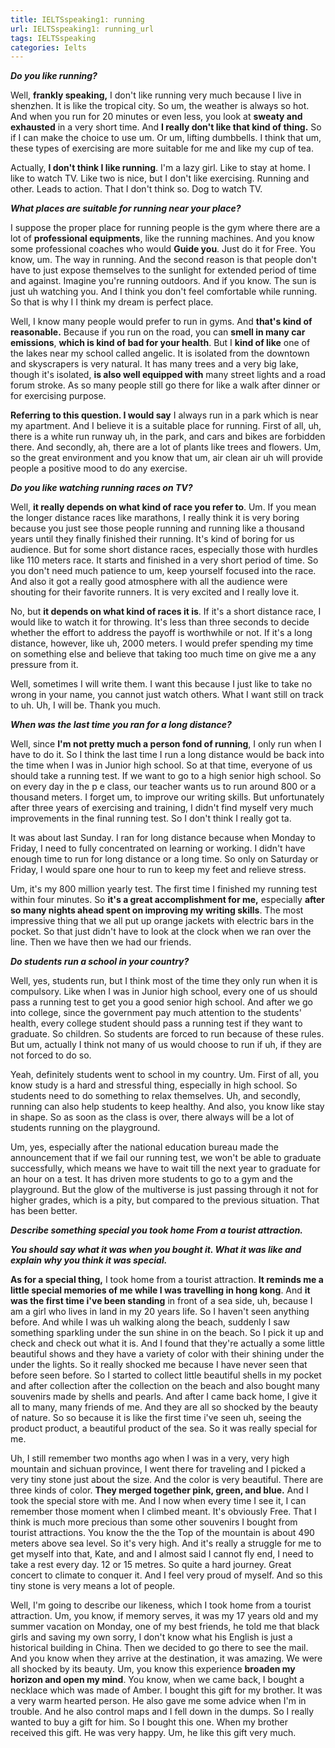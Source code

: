 ```yaml
---
title: IELTSspeaking1: running
url: IELTSspeaking1: running_url
tags: IELTSspeaking
categories: Ielts
---
```


***Do you like running?***

 

Well, **frankly speaking,** I don't like running very much because  I live in shenzhen. It is like the tropical city. So um, the weather is always so hot. And when you run for 20 minutes or even less, you look at **sweaty and exhausted** in a very short time. And **I really don't like that kind of thing.** So if I can make the choice to use um. Or um, lifting dumbbells. I think that um, these types of exercising are more suitable for me and like my cup of tea.

 

Actually, **I don't think I like running**. I'm a lazy girl. Like to stay at home. I like to watch TV. Like two is nice, but I don't like exercising. Running and other. Leads to action. That I don't think so. Dog to watch TV.



***What places are suitable for running near your place?*** 

 

I suppose the proper place for running people is the gym where there are a lot of **professional equipments**, like the running machines. And you know some professional coaches who would **Guide you**. Just do it for Free. You know, um. The way in running. And the second reason is that people don't have to just expose themselves to the sunlight for extended period of time and against. Imagine you're running outdoors. And if you know. The sun is just uh watching you. And I think you don't feel comfortable while running. So that is why I I think my dream is perfect place.

 

Well, I know many people would prefer to run in gyms. And **that's kind of reasonable.** Because if you run on the road, you can **smell in many car emissions**, **which is kind of bad for your health**. But I **kind of like** one of the lakes near my school called angelic. It is isolated from the downtown and skyscrapers is very natural. It has many trees and a very big lake, though it's isolated, **is also well equipped with** many street lights and a road forum stroke. As so many people still go there for like a walk after dinner or for exercising purpose.

 

**Referring to this question. I would say** I always run in a park which is near my apartment. And I believe it is a suitable place for running. First of all, uh, there is a white run runway uh, in the park, and cars and bikes are forbidden there. And secondly, ah, there are a lot of plants like trees and flowers. Um, so the great environment and you know that um, air clean air uh will provide people a positive mood to do any exercise.

 

***Do you like watching running races on TV?***

 

Well, **it really depends on what kind of race you refer to**. Um. If you mean the longer distance races like marathons, I really think it is very boring because you just see those people running and running like a thousand years until they finally finished their running. It's kind of boring for us audience. But for some short distance races, especially those with hurdles like 110 meters race. It starts and finished in a very short period of time. So you don't need much patience to um, keep yourself focused into the race. And also it got a really good atmosphere with all the audience were shouting for their favorite runners. It is very excited and I really love it.

 

No, but **it depends on what kind of races it is**. If it's a short distance race, I would like to watch it for throwing. It's less than three seconds to decide whether the effort to address the payoff is worthwhile or not. If it's a long distance, however, like uh, 2000 meters. I would prefer spending my time on something else and believe that taking too much time on give me a any pressure from it.

 

Well, sometimes I will write them. I want this because I just like to take no wrong in your name, you cannot just watch others. What I want still on track to uh. Uh, I will be. Thank you much.

 

***When was the last time you ran for a long distance?***

 

Well, since **I'm not pretty much a person fond of running**, I only run when I have to do it. So I think the last time I run a long distance would be back into the time when I was in Junior high school. So at that time, everyone of us should take a running test. If we want to go to a high senior high school. So on every day in the p e class, our teacher wants us to run around 800 or a thousand meters. I forget um, to improve our writing skills. But unfortunately after three years of exercising and training, I didn't find myself very much improvements in the final running test. So I don't think I really got ta.

 

It was about last Sunday. I ran for long distance because when Monday to Friday, I need to fully concentrated on learning or working. I didn't have enough time to run for long distance or a long time. So only on Saturday or Friday, I would spare one hour to run to keep my feet and relieve stress.

 

Um, it's my 800 million yearly test. The first time I finished my running test within four minutes. So **it's a great accomplishment for me,** especially **after so many nights ahead spent on improving my writing skills**. The most impressive thing that we all put up orange jackets with electric bars in the pocket. So that just didn't have to look at the clock when we ran over the line. Then we have then we had our friends.

 

***Do students run a school in your country?***

 

Well, yes, students run, but I think most of the time they only run when it is compulsory. Like when I was in Junior high school, every one of us should pass a running test to get you a good senior high school. And after we go into college, since the government pay much attention to the students' health, every college student should pass a running test if they want to graduate. So children. So students are forced to run because of these rules. But um, actually I think not many of us would choose to run if uh, if they are not forced to do so.

 

Yeah, definitely students went to school in my country. Um. First of all, you know study is a hard and stressful thing, especially in high school. So students need to do something to relax themselves. Uh, and secondly, running can also help students to keep healthy. And also, you know like stay in shape. So as soon as the class is over, there always will be a lot of students running on the playground.

 

Um, yes, especially after the national education bureau made the announcement that if we fail our running test, we won't be able to graduate successfully, which means we have to wait till the next year to graduate for an hour on a test. It has driven more students to go to a gym and the playground. But the glow of the multiverse is just passing through it not for higher grades, which is a pity, but compared to the previous situation. That has been better.

 

***Describe something special you took home From a tourist attraction.***

***You should say what it was when you bought it. What it was like and explain why you think it was special.***

 

**As for a special thing,** I took home from a tourist attraction. **It reminds me a little special memories of me while I was travelling in hong kong**. And **it was the first time i've been standing** in front of a sea side, uh, because I am a girl who lives in land in my 20 years life. So I haven't seen anything before. And while I was uh walking along the beach, suddenly I saw something sparkling under the sun shine in on the beach. So I pick it up and check and check out what it is. And I found that they're actually a some little beautiful shows and they have a variety of color with their shining under the under the lights. So it really shocked me because I have never seen that before seen before. So I started to collect little beautiful shells in my pocket and after collection after the collection on the beach and also bought many souvenirs made by shells and pearls. And after I came back home, I give it all to many, many friends of me. And they are all so shocked by the beauty of nature. So so because it is like the first time i've seen uh, seeing the product product, a beautiful product of the sea. So it was really special for me.

 

Uh, I still remember two months ago when I was in a very, very high mountain and sichuan province, I went there for traveling and I picked a very tiny stone just about the size. And the color is very beautiful. There are three kinds of color. **They merged together pink, green, and blue.** And I took the special store with me. And I now when every time I see it, I can remember those moment when I climbed meant. It's obviously Free. That I think is much more precious than some other souvenirs I bought from tourist attractions. You know the the the Top of the mountain is about 490 meters above sea level. So it's very high. And it's really a struggle for me to get myself into that, Kate, and and I almost said I cannot fly end, I need to take a rest every day. 12 or 15 metres. So quite a hard journey. Great concert to climate to conquer it. And I feel very proud of myself. And so this tiny stone is very means a lot of people.

 

Well, I'm going to describe our likeness, which I took home from a tourist attraction. Um, you know, if memory serves, it was my 17 years old and my summer vacation on Monday, one of my best friends, he told me that black girls and saving my own sorry, I don't know what his English is just a historical building in China. Then we decided to go there to see the mail. And you know when they arrive at the destination, it was amazing. We were all shocked by its beauty. Um, you know this experience **broaden my horizon and open my mind**. You know, when we came back, I bought a necklace which was made of Amber. I bought this gift for my brother. It was a very warm hearted person. He also gave me some advice when I'm in trouble. And he also control maps and I fell down in the dumps. So I really wanted to buy a gift for him. So I bought this one. When my brother received this gift. He was very happy. Um, he like this gift very much.